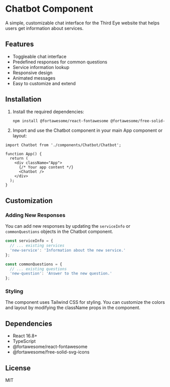 # Chatbot Component

A simple, customizable chat interface for the Third Eye website that helps users get information about services.

## Features

- Toggleable chat interface
- Predefined responses for common questions
- Service information lookup
- Responsive design
- Animated messages
- Easy to customize and extend

## Installation

1. Install the required dependencies:
   ```bash
   npm install @fortawesome/react-fontawesome @fortawesome/free-solid-svg-icons
   ```

2. Import and use the Chatbot component in your main App component or layout:

```tsx
import Chatbot from './components/Chatbot/Chatbot';

function App() {
  return (
    <div className="App">
      {/* Your app content */}
      <Chatbot />
    </div>
  );
}
```

## Customization

### Adding New Responses

You can add new responses by updating the `serviceInfo` or `commonQuestions` objects in the Chatbot component.

```typescript
const serviceInfo = {
  // ... existing services
  'new-service': 'Information about the new service.'
};

const commonQuestions = {
  // ... existing questions
  'new-question': 'Answer to the new question.'
};
```

### Styling

The component uses Tailwind CSS for styling. You can customize the colors and layout by modifying the className props in the component.

## Dependencies

- React 16.8+
- TypeScript
- @fortawesome/react-fontawesome
- @fortawesome/free-solid-svg-icons

## License

MIT
